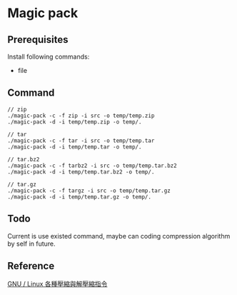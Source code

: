 # Magic pack

## Prerequisites

Install following commands:
* file

## Command

```shell
// zip
./magic-pack -c -f zip -i src -o temp/temp.zip
./magic-pack -d -i temp/temp.zip -o temp/.

// tar
./magic-pack -c -f tar -i src -o temp/temp.tar
./magic-pack -d -i temp/temp.tar -o temp/.

// tar.bz2
./magic-pack -c -f tarbz2 -i src -o temp/temp.tar.bz2
./magic-pack -d -i temp/temp.tar.bz2 -o temp/.
 
// tar.gz
./magic-pack -c -f targz -i src -o temp/temp.tar.gz
./magic-pack -d -i temp/temp.tar.gz -o temp/.
```

## Todo

Current is use existed command, maybe can coding compression algorithm by self in future.

## Reference

[GNU / Linux 各種壓縮與解壓縮指令](http://note.drx.tw/2008/04/command.html)  